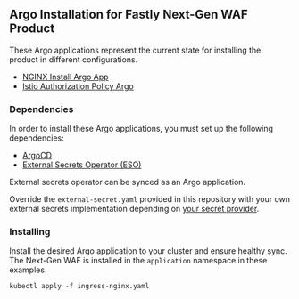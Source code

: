 ## Argo Installation for Fastly Next-Gen WAF Product

These Argo applications represent the current state for installing the product
in different configurations.

- [NGINX Install Argo App](./ingress-nginx.yaml)
- [Istio Authorization Policy Argo](./istio-auth.yaml)

### Dependencies

In order to install these Argo applications, you must set up the following dependencies:

- [ArgoCD](https://argo-cd.readthedocs.io/en/stable/operator-manual/installation/)
- [External Secrets Operator (ESO)](https://external-secrets.io/latest/introduction/getting-started/)

External secrets operator can be synced as an Argo application.

Override the `external-secret.yaml` provided in this repository with your own external secrets implementation
depending on [your secret provider](https://external-secrets.io/latest/provider/aws-secrets-manager/).

### Installing

Install the desired Argo application to your cluster and ensure healthy sync. The Next-Gen WAF is installed
in the `application` namespace in these examples.

```console
kubectl apply -f ingress-nginx.yaml
```